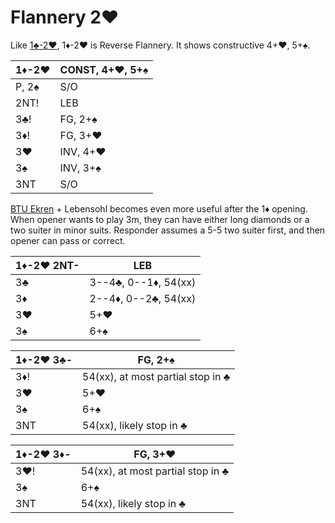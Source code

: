 # Flannery 2♥

Like [1♣-2♥](../1C/2H.md), 1♦-2♥ is Reverse Flannery.  It shows constructive
4+♥, 5+♠.

| 1♦-2♥ | CONST, 4+♥, 5+♠ |
|-------|-----------------|
| P, 2♠ | S/O
| 2NT!  | LEB
| 3♣!   | FG, 2+♠
| 3♦!   | FG, 3+♥
| 3♥    | INV, 4+♥
| 3♠    | INV, 3+♠
| 3NT   | S/O

[BTU Ekren][btu] + Lebensohl becomes even more useful after the 1♦ opening. When
opener wants to play 3m, they can have either long diamonds or a two suiter in
minor suits.  Responder assumes a 5-5 two suiter first, and then opener can pass
or correct.

[btu]: https://www.ptt.cc/man/BridgeClub/D6D1/D49B/DF20/&#x4D;.969033796.A.html

| 1♦-2♥ 2NT- | LEB |
|------------|-----|
| 3♣         | 3--4♣, 0--1♦, 54(xx)
| 3♦         | 2--4♦, 0--2♣, 54(xx)
| 3♥         | 5+♥
| 3♠         | 6+♠

| 1♦-2♥ 3♣- | FG, 2+♠ |
|-----------|---------|
| 3♦!       | 54(xx), at most partial stop in ♣
| 3♥        | 5+♥
| 3♠        | 6+♠
| 3NT       | 54(xx), likely stop in ♣

| 1♦-2♥ 3♦- | FG, 3+♥ |
|-----------|---------|
| 3♥!       | 54(xx), at most partial stop in ♣
| 3♠        | 6+♠
| 3NT       | 54(xx), likely stop in ♣
